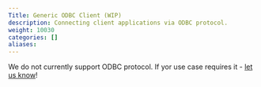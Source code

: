 ```yaml
---
Title: Generic ODBC Client (WIP)
description: Connecting client applications via ODBC protocol.
weight: 10030
categories: []
aliases:
---
```


We do not currently support ODBC protocol. If yor use case requires it - [let us know](https://github.com/kamu-data/kamu-cli/issues)!
